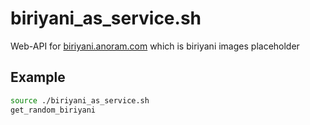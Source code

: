 # biriyani_as_service.sh
Web-API for [biriyani.anoram.com](https://biriyani.anoram.com) which is biriyani images placeholder

## Example
```bash
source ./biriyani_as_service.sh
get_random_biriyani
```

